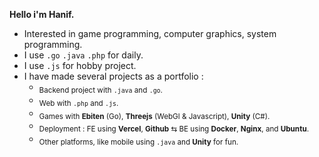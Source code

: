 <b>Hello i'm Hanif.</b>
- Interested in game programming, computer graphics, system programming.
- I use `.go` `.java` `.php` for daily.
- I use `.js` for hobby project.
- I have made several projects as a portfolio : <br>
  - <sub>Backend project with `.java` and `.go`.</sub>
  - <sub>Web with `.php` and `.js`.</sub>
  - <sub>Games with **Ebiten** (Go), **Threejs** (WebGl & Javascript), **Unity** (C#).</sub>
  - <sub>Deployment : FE using **Vercel**, **Github** ⇆ BE using **Docker**, **Nginx**, and **Ubuntu**.</sub>
  - <sub>Other platforms, like mobile using `.java` and **Unity** for fun.</sub>
  <br>
